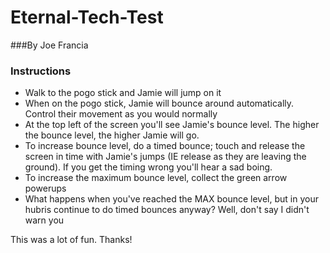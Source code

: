 # Eternal-Tech-Test
###By Joe Francia

### Instructions

- Walk to the pogo stick and Jamie will jump on it 
- When on the pogo stick, Jamie will bounce around automatically. Control their movement as you would normally 
- At the top left of the screen you'll see Jamie's bounce level. The higher the bounce level, the higher Jamie will go. 
- To increase bounce level, do a timed bounce; touch and release the screen in time with Jamie's jumps (IE release as they are leaving the ground). If you get the timing wrong you'll hear a sad boing.
- To increase the maximum bounce level, collect the green arrow powerups 
- What happens when you've reached the MAX bounce level, but in your hubris continue to do timed bounces anyway? Well, don't say I didn't warn you

This was a lot of fun. Thanks! 
